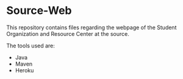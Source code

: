 # Source-Web

This repository contains files regarding the webpage of the Student Organization and Resource Center 
at the source.

The tools used are:
- Java
- Maven 
- Heroku

